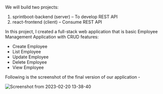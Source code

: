 We will build two projects:
1. sprintboot-backend (server) – To develop REST API
2. react-frontend (client) – Consume REST API

In this project, I created a full-stack web application that is basic Employee Management Application with CRUD features:
- Create Employee
- List Employee
- Update Employee
- Delete Employee
- View Employee

Following is the screenshot of the final version of our application -

![Screenshot from 2023-02-20 13-38-40](https://user-images.githubusercontent.com/30487756/220048504-07c7a2c4-54f6-4e6b-9729-7849b8ba62b1.png)
